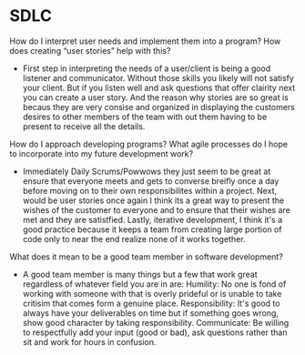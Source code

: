 # SDLC


How do I interpret user needs and implement them into a program? How does creating “user stories” help with this?

- First step in interpreting the needs of a user/client is being a good listener and communicator. Without those skills you likely will not satisfy your client. But if you listen well and ask questions that offer clairity next you can create a user story. And the reason why stories are so great is becaus they are very consise and organized in displaying the customers desires to other members of the team with out them having to be present to receive all the details.

How do I approach developing programs? What agile processes do I hope to incorporate into my future development work?

- Immediately Daily Scrums/Powwows they just seem to be great at ensure that  everyone meets and gets to converse breifly once a day before moving on to their own responsibilites within a project. Next, would be user stories once again I think its a great way to present the wishes of the customer to everyone and to ensure that their wishes are met and they are satistfied. Lastly, iterative development, I think it's a good practice because it keeps a team from creating large portion of code only to near the end realize none of it works together. 

What does it mean to be a good team member in software development?

- A good team member is many things but a few that work great regardless of whatever field you are in are: 
    Humility: No one is fond of working with someone with that is overly prideful or is unable to take critisim that comes form a genuine place.
    Responsibility: It's good to always have your deliverables on time but if something goes wrong, show good character by taking responsibility.
    Communicate: Be willing to respectfully add your input (good or bad), ask questions rather than sit and work for hours in confusion.

